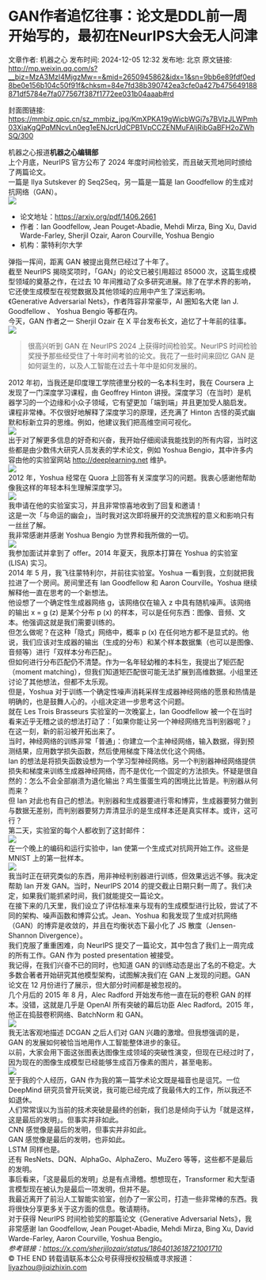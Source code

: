 # GAN作者追忆往事：论文是DDL前一周开始写的，最初在NeurIPS大会无人问津

文章作者: 机器之心
发布时间: 2024-12-05 12:32
发布地: 北京
原文链接: http://mp.weixin.qq.com/s?__biz=MzA3MzI4MjgzMw==&mid=2650945862&idx=1&sn=9bb6e89fdf0ed8be0e156b104c50f91f&chksm=84e7fd38b390742ea3cfe0a427b475649188871df5784e7fa077567f387f1772ee031b04aaab#rd

封面图链接: https://mmbiz.qpic.cn/sz_mmbiz_jpg/KmXPKA19gWicbWGj7s7BVlzJLWPmh03XiaKgQPqMNcvLn0eg1eENJcrUdCPB1VpCCZENMuFAljRibGaBFH2oZWhSQ/300

机器之心报道**机器之心编辑部**  
上个月底，NeurIPS 官方公布了 2024 年度时间检验奖，而且破天荒地同时颁给了两篇论文。  
一篇是 Ilya Sutskever 的 Seq2Seq，另一篇是一篇是 Ian Goodfellow 的生成对抗网络（GAN）。  
![](https://mmbiz.qpic.cn/sz_mmbiz_png/KmXPKA19gWicbWGj7s7BVlzJLWPmh03XiaqSkZtc5GJjKXuwp6e2Uxcyia1ZIOqthYVx8tkRgEBriaQfu4hCzt6S9A/640?wx_fmt=png&from=appmsg)  

  * 论文地址：https://arxiv.org/pdf/1406.2661
  * 作者：Ian Goodfellow, Jean Pouget-Abadie, Mehdi Mirza, Bing Xu, David Warde-Farley, Sherjil Ozair, Aaron Courville, Yoshua Bengio
  * 机构：蒙特利尔大学

  
弹指一挥间，距离 GAN 被提出竟然已经过了十年了。  
截至 NeurIPS 揭晓奖项时，「GAN」的论文已被引用超过 85000 次，这篇生成模型领域的奠基之作，在过去 10
年间推动了众多研究进展。除了在学术界的影响，它还使生成模型在视觉数据及其他领域的应用中产生了深远影响。  
《Generative Adversarial Nets》，作者阵容非常豪华，AI 圈知名大佬 Ian J. Goodfellow 、 Yoshua
Bengio 等都在内。  
今天，GAN 作者之一 Sherjil Ozair 在 X 平台发布长文，追忆了十年前的往事。  
![](https://mmbiz.qpic.cn/sz_mmbiz_png/KmXPKA19gWicbWGj7s7BVlzJLWPmh03XiaXy8YKBia7peQGia9UE53JibGfBZlpBXOQ0ERzEYkCYM5cNdlgT1wLjTUg/640?wx_fmt=png&from=appmsg)  

> 很高兴听到 GAN 在 NeurIPS 2024 上获得时间检验奖。NeurIPS 时间检验奖授予那些经受住了十年时间考验的论文。我花了一些时间来回忆
> GAN 是如何诞生的，以及人工智能在过去十年中是如何发展的。

2012 年初，当我还是印度理工学院德里分校的一名本科生时，我在 Coursera 上发现了一门深度学习课程，由 Geoffrey Hinton
讲授。深度学习（在当时）是机器学习的一个边缘和小众子领域，它有望更加「端到端」并且更加受人脑启发。  
课程非常棒。不仅很好地解释了深度学习的原理，还充满了 Hinton 古怪的英式幽默和标新立异的思维。例如，他建议我们把高维空间可视化。  
![](https://mmbiz.qpic.cn/sz_mmbiz_png/KmXPKA19gWicbWGj7s7BVlzJLWPmh03XiaZt2r3B2xYFfsOM6jSXwXyUmicCoQQo09RJI3bgImypBqiaKtGuOG9OAg/640?wx_fmt=png&from=appmsg)  
出于对了解更多信息的好奇和兴奋，我开始仔细阅读我能找到的所有内容，当时这些都是由少数伟大研究人员发表的学术论文，例如 Yoshua
Bengio，其中许多内容由他的实验室网站 http://deeplearning.net 维护。  
![](https://mmbiz.qpic.cn/sz_mmbiz_png/KmXPKA19gWicbWGj7s7BVlzJLWPmh03XiaW5Yys1K3iaAwEIduIPgiaNpfH8EibdeSHqfYqU1DKP6p0ZGlqlRGv3phg/640?wx_fmt=png&from=appmsg)  
2012 年，Yoshua 经常在 Quora 上回答有关深度学习的问题。我衷心感谢他帮助像我这样的年轻本科生理解深度学习。  
![](https://mmbiz.qpic.cn/sz_mmbiz_png/KmXPKA19gWicbWGj7s7BVlzJLWPmh03Xiahszpljn71VV3xscoOVzaNcuCRqXW6WT8rsjMGPfx5RJN4DhmXfxxMQ/640?wx_fmt=png&from=appmsg)  
我申请在他的实验室实习，并且非常惊喜地收到了回复和邀请！  
这是一次「与命运的幽会」，当时我对这次即将展开的交流旅程的意义和影响只有一丝丝了解。  
我非常感谢并感谢 Yoshua Bengio 为世界和我所做的一切。  
![](https://mmbiz.qpic.cn/sz_mmbiz_png/KmXPKA19gWicbWGj7s7BVlzJLWPmh03Xia0v1xLuZwgbtBTqTBFBb05ZicCAufYvUfjibOmbh1ej8xoTNeUC8N2yHQ/640?wx_fmt=png&from=appmsg)  
我参加面试并拿到了 offer。2014 年夏天，我原本打算在 Yoshua 的实验室 (LISA) 实习。  
2014 年 5 月，我飞往蒙特利尔，并前往实验室。Yoshua 一看到我，立刻就把我拉进了一个房间。房间里还有 Ian Goodfellow 和
Aaron Courville。Yoshua 继续解释他一直在思考的一个新想法。  
他设想了一个确定性生成器网络 g，该网络仅在输入 z 中具有随机噪声。该网络的输出 x = g (z) 是某个分布 p (x)
的样本，可以是任何东西：图像、音频、文本。他强调这就是我们需要训练的。  
但怎么做呢？在这种「隐式」网络中，概率 p (x)
在任何地方都不是显式的。他说，我们应该对生成器的输出（生成的分布）和某个样本数据集（也可以是图像、音频等）进行「双样本分布匹配」。  
但如何进行分布匹配仍不清楚。作为一名年轻幼稚的本科生，我提出了矩匹配（moment
matching），但我们知道矩匹配很可能无法扩展到高维数据。小组里还讨论了其他想法，但都不太乐观。  
但是，Yoshua 对于训练一个确定性噪声消耗采样生成器神经网络的愿景和热情是明确的，也是鼓舞人心的。小组决定进一步思考这个问题。  
就在 Les Trois Brasseurs 实验室的一次晚宴上，Ian Goodfellow
被一个在当时看来近乎无稽之谈的想法打动了：「如果你能让另一个神经网络充当判别器呢？」在这一刻，新的前沿被开拓出来了。  
当时，神经网络的训练非常「普通」：你建立一个主神经网络，输入数据，得到预测结果，应用数学损失函数，然后使用梯度下降法优化这个网络。  
Ian
的想法是将损失函数设想为一个学习型神经网络。另一个判别器神经网络提供损失和梯度来训练生成器神经网络，而不是优化一个固定的方法损失。怀疑是很自然的：怎么不会全部崩溃为退化输出？鸡生蛋蛋生鸡的困境比比皆是。判别器从何而来？  
但 Ian 对此也有自己的想法。判别器和生成器要进行零和博弈，生成器要努力做到与数据无差别，而判别器要努力弄清显示的是生成样本还是真实样本。或许，这可行？  
第二天，实验室的每个人都收到了这封邮件：  
![](https://mmbiz.qpic.cn/sz_mmbiz_png/KmXPKA19gWicbWGj7s7BVlzJLWPmh03Xia4icIKkYmJg3MzctZMLOZb8Vupk0pR9mnGXtgOIDzgvbWSBFwO1KvvlQ/640?wx_fmt=png&from=appmsg)  
在一个晚上的编码和运行实验中，Ian 使第一个生成式对抗网开始工作。这些是 MNIST 上的第一批样本。  
![](https://mmbiz.qpic.cn/sz_mmbiz_png/KmXPKA19gWicbWGj7s7BVlzJLWPmh03Xia989wMxGibcWiaKNu8Ixn1Ix8P6ELWKib3MQaKJoc5TE17ygts4H8BBg5g/640?wx_fmt=png&from=appmsg)  
我当时正在研究类似的东西，用非神经判别器进行训练，但效果远远不够。我决定帮助 Ian 开发 GAN。当时，NeurIPS 2014
的提交截止日期只剩一周了。我们决定，如果我们能抓紧时间，我们就能提交一篇论文。  
在接下来的几天里，我们设立了评估标准来与现有的生成模型进行比较，尝试了不同的架构、噪声函数和博弈公式。Jean、Yoshua
和我发现了生成对抗网络（GAN）的博弈是收敛的，并且在均衡状态下最小化了 JS 散度（Jensen-Shannon Divergence）。  
我们克服了重重困难，向 NeurIPS 提交了一篇论文，其中包含了我们上一周完成的所有工作。GAN 作为 posted presentation 被接受。  
我记得，在我们兴奋不已的同时，也知道 GAN 的训练动态是出了名的不稳定。大多数合著者开始研究其他模型架构，试图解决我们在 GAN 上发现的问题。GAN
论文在 12 月份进行了展示，但大部分时间都是被忽视的。  
几个月后的 2015 年 8 月，Alec Radford 开始发布他一直在玩的卷积 GAN 的样本。没错，这就是几乎是 OpenAI 所有突破的幕后功臣
Alec Radford。2015 年，他正在捣鼓卷积网络、BatchNorm 和 GAN。  
![](https://mmbiz.qpic.cn/sz_mmbiz_png/KmXPKA19gWicbWGj7s7BVlzJLWPmh03Xiasw8KCSYMxSWA37iaYYPGqp0yUASZhZvR9LrypLWwqf0rhnGd1CqQ0cA/640?wx_fmt=png&from=appmsg)  
我无法客观地描述 DCGAN 之后人们对 GAN 兴趣的激增。但我想强调的是，GAN 的发展如何被恰当地用作人工智能整体进步的象征。  
以前，大家会用下面这张图表达图像生成领域的突破性演变，但现在已经过时了，因为现在的图像生成模型已经能够生成百万像素的图片，甚至电影。  
![](https://mmbiz.qpic.cn/sz_mmbiz_png/KmXPKA19gWicbWGj7s7BVlzJLWPmh03XiaWouBW9a4XGCic5ErJYdFT5R2PQB5BUhw3MWGibhbicRuibKHfM5uSZJPrQ/640?wx_fmt=png&from=appmsg)  
至于我的个人经历，GAN 作为我的第一篇学术论文既是福音也是诅咒。一位 DeepMind
研究员曾开玩笑说，我可能已经完成了我最伟大的工作，所以我还不如退休。  
人们常常误以为当前的技术突破是最终的创新，我们总是倾向于认为「就是这样，这是最后的发明」。但事实并非如此。  
CNN 感觉像是最后的发明，但事实并非如此。  
GAN 感觉像是最后的发明，也非如此。  
LSTM 同样也是。  
还有 ResNets、DQN、AlphaGo、AlphaZero、MuZero 等等，这些都不是最后的发明。  
事后看来，「这是最后的发明」总是有点滑稽。想想现在，Transformer 和大型语言模型现在被认为是最后一项发明，但并不是。  
我最近离开了前沿人工智能实验室，创办了一家公司，打造一些非常棒的东西。我将很快分享更多关于这方面的信息。敬请期待。  
对于获得 NeurIPS 时间检验奖的那篇论文《Generative Adversarial Nets》，我非常感谢 Ian Goodfellow,
Jean Pouget-Abadie, Mehdi Mirza, Bing Xu, David Warde-Farley, Aaron Courville,
Yoshua Bengio。  
 _参考链接：https://x.com/sherjilozair/status/1864013618721001710_  
© THE END 转载请联系本公众号获得授权投稿或寻求报道：liyazhou@jiqizhixin.com  

